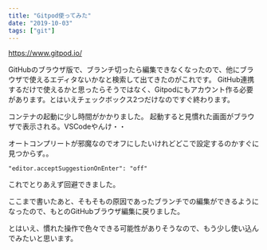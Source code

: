 ```yaml
---
title: "Gitpod使ってみた"
date: "2019-10-03"
tags: ["git"]
---
```


https://www.gitpod.io/

GitHubのブラウザ版で、ブランチ切ったら編集できなくなったので、他にブラウザで使えるエディタないかなと検索して出てきたのがこれです。
GitHub連携するだけで使えるかと思ったらそうではなく、Gitpodにもアカウント作る必要があります。とはいえチェックボックス2つだけなのですぐ終わります。

コンテナの起動に少し時間がかかりました。
起動すると見慣れた画面がブラウザで表示される。VSCodeやんけ・・

オートコンプリートが邪魔なのでオフにしたいけれどどこで設定するのかすぐに見つからず。。
```
"editor.acceptSuggestionOnEnter": "off"
```
これでとりあえず回避できました。

ここまで書いたあと、そもそもの原因であったブランチでの編集ができるようになったので、もとのGitHubブラウザ編集に戻りました。

とはいえ、慣れた操作で色々できる可能性がありそうなので、もう少し使い込んでみたいと思います。
